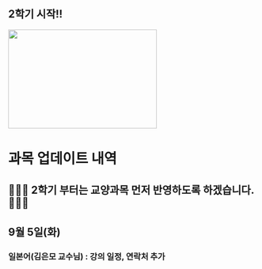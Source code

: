 
## 2학기 시작!!

<img src="https://s12.gifyu.com/images/Su18Z.gif" width="300" height="200" />

# 과목 업데이트 내역

## 🙏🙏🙏 2학기 부터는 교양과목 먼저 반영하도록 하겠습니다. 🙏🙏🙏    
    
## 9월 5일(화)

### 일본어(김은모 교수님) : 강의 일정, 연락처 추가     